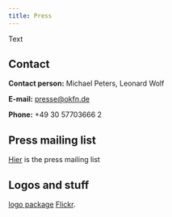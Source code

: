 ```yaml
---
title: Press
---
```


Text

## Contact

**Contact person:**
Michael Peters, Leonard Wolf

**E-mail:**
presse@okfn.de

**Phone:**
+49 30 57703666 2

## Press mailing list

[Hier](https://okfn.us5.list-manage.com/subscribe?u=929f1e07936386d34833e20d1&id=4df990209d) is the press mailing list


## Logos and stuff

 [logo package](/files/logos/Logos_okfde.zip)  [Flickr](https://www.flickr.com/photos/okfde/sets/).
